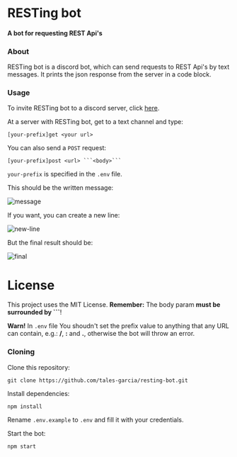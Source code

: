 # RESTing bot
#### A bot for requesting REST Api's

### About

RESTing bot is a discord bot, which can send requests to REST Api's by text messages. It prints the json response from the server in a code block.

### Usage

To invite RESTing bot to a discord server, click [here](https://discord.com/oauth2/authorize?client_id=785489602143322134&scope=bot).

At a server with RESTing bot, get to a text channel and type:
```
[your-prefix]get <your url>
```

You can also send a `POST` request:
```
[your-prefix]post <url> ```<body>```
```

`your-prefix` is specified in the `.env` file.

This should be the written message:

![message](./docs/post-request.png)

If you want, you can create a new line:

![new-line](./docs/new-line-message.png)

But the final result should be:

![final](./docs/final-result-request.png)

# License

This project uses the MIT License.
**Remember:** The body param **must be surrounded by ```**!

**Warn!** In `.env` file You shoudn't set the prefix value to anything that any URL can contain, e.g.: **/**, **:** and **.**, otherwise the bot will throw an error.

### Cloning

Clone this repository:
```shell
git clone https://github.com/tales-garcia/resting-bot.git
```

Install dependencies:
```shell
npm install
```

Rename `.env.example` to `.env` and fill it with your credentials.

Start the bot:
```shell
npm start
```
